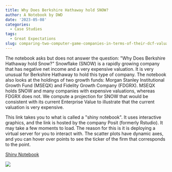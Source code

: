 ```yaml
---
title: Why Does Berkshire Hathaway hold SNOW?
author: A Notebook by DWD
date: '2023-05-08'
categories:
  - Case Studies
tags:
  - Great Expectations
slug: comparing-two-computer-game-companies-in-terms-of-their-dcf-valuation
---
```


The notebook asks but does not answer the question: "Why Does Berkshire Hathaway hold Snow?" Snowflake (SNOW) is a rapidly growing company that has negative net income and a very expensive valuation. It is very unusual for Berkshire Hathaway to hold this type of company.  The notebook also looks at the holdings of two growth funds:  Morgan Stanley Institutional Growth Fund (MSEQX)  and Fidelity Growth Company (FDGRX).  MSEQX holds SNOW and many companies with expensive valuations, whereas FDGRX does not.  We compute a projection for SNOW that would be consistent with its current Enterprise Value to illustrate that the current valuation is very expensive.

This link takes you to what is called a "shiny notebook".  It uses interactive graphics, and the link is hosted by the company Posit (formerly Rstudio).  It may take a few moments to load.  The reason for this is it is deploying a virtual server for you to interact with.   The scatter plots have dynamic axes, and you can hover over points to see the ticker of the firm that corresponds to the point.


<a href='https://rart.shinyapps.io/SNOW/' target="_blank">Shiny Notebook</a>

![](pagebreak6.png)
